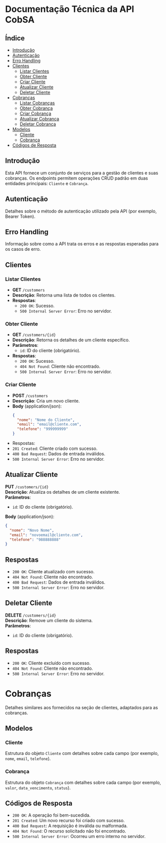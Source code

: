 # Documentação Técnica da API CobSA

## Índice

- [Introdução](#introdução)
- [Autenticação](#autenticação)
- [Erro Handling](#erro-handling)
- [Clientes](#clientes)
  - [Listar Clientes](#listar-clientes)
  - [Obter Cliente](#obter-cliente)
  - [Criar Cliente](#criar-cliente)
  - [Atualizar Cliente](#atualizar-cliente)
  - [Deletar Cliente](#deletar-cliente)
- [Cobranças](#cobranças)
  - [Listar Cobranças](#listar-cobranças)
  - [Obter Cobrança](#obter-cobrança)
  - [Criar Cobrança](#criar-cobrança)
  - [Atualizar Cobrança](#atualizar-cobrança)
  - [Deletar Cobrança](#deletar-cobrança)
- [Modelos](#modelos)
  - [Cliente](#cliente)
  - [Cobrança](#cobrança)
- [Códigos de Resposta](#códigos-de-resposta)

## Introdução

Esta API fornece um conjunto de serviços para a gestão de clientes e suas cobranças. Os endpoints permitem operações CRUD padrão em duas entidades principais: `Cliente` e `Cobrança`.

## Autenticação

Detalhes sobre o método de autenticação utilizado pela API (por exemplo, Bearer Token).

## Erro Handling

Informação sobre como a API trata os erros e as respostas esperadas para os casos de erro.

## Clientes

### Listar Clientes

- **GET** `/customers`
- **Descrição**: Retorna uma lista de todos os clientes.
- **Respostas**:
  - `200 OK`: Sucesso.
  - `500 Internal Server Error`: Erro no servidor.

### Obter Cliente

- **GET** `/customers/{id}`
- **Descrição**: Retorna os detalhes de um cliente específico.
- **Parâmetros**:
  - `id`: ID do cliente (obrigatório).
- **Respostas**:
  - `200 OK`: Sucesso.
  - `404 Not Found`: Cliente não encontrado.
  - `500 Internal Server Error`: Erro no servidor.

### Criar Cliente

- **POST** `/customers`
- **Descrição**: Cria um novo cliente.
- **Body** (application/json):
  ```json
  {
    "nome": "Nome do Cliente",
    "email": "email@cliente.com",
    "telefone": "999999999"
  }
  ```
- Respostas:
 - `201 Created`: Cliente criado com sucesso.
 - `400 Bad Request`: Dados de entrada inválidos.
 - `500 Internal Server Error`: Erro no servidor.

## Atualizar Cliente

**PUT** `/customers/{id}`  
**Descrição**: Atualiza os detalhes de um cliente existente.  
**Parâmetros**:
- `id`: ID do cliente (obrigatório).

**Body** (application/json):  

```json
{
  "nome": "Novo Nome",
  "email": "novoemail@cliente.com",
  "telefone": "988888888"
}
```
## Respostas

- `200 OK`: Cliente atualizado com sucesso.
- `404 Not Found`: Cliente não encontrado.
- `400 Bad Request`: Dados de entrada inválidos.
- `500 Internal Server Error`: Erro no servidor.

## Deletar Cliente

**DELETE** `/customers/{id}`  
**Descrição**: Remove um cliente do sistema.  
**Parâmetros**:

- `id`: ID do cliente (obrigatório).

## Respostas

- `200 OK`: Cliente excluído com sucesso.
- `404 Not Found`: Cliente não encontrado.
- `500 Internal Server Error`: Erro no servidor.

# Cobranças

Detalhes similares aos fornecidos na seção de clientes, adaptados para as cobranças.

## Modelos

### Cliente

Estrutura do objeto `Cliente` com detalhes sobre cada campo (por exemplo, `nome`, `email`, `telefone`).

### Cobrança

Estrutura do objeto `Cobrança` com detalhes sobre cada campo (por exemplo, `valor`, `data_vencimento`, `status`).

## Códigos de Resposta

- `200 OK`: A operação foi bem-sucedida.
- `201 Created`: Um novo recurso foi criado com sucesso.
- `400 Bad Request`: A requisição é inválida ou malformada.
- `404 Not Found`: O recurso solicitado não foi encontrado.
- `500 Internal Server Error`: Ocorreu um erro interno no servidor.



